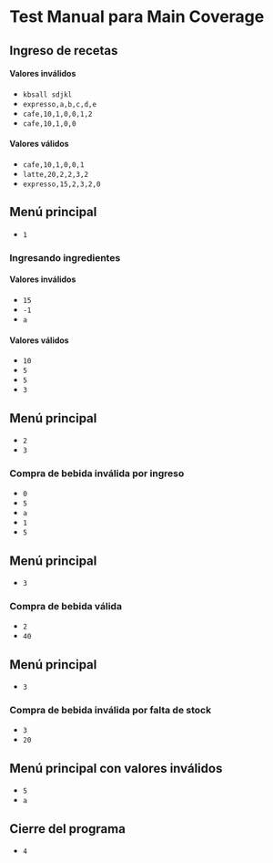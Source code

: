 # Test Manual para Main Coverage
## Ingreso de recetas
#### Valores inválidos
- `kbsall sdjkl`
- `expresso,a,b,c,d,e`
- `cafe,10,1,0,0,1,2`
- `cafe,10,1,0,0`
#### Valores válidos
- `cafe,10,1,0,0,1`
- `latte,20,2,2,3,2`
- `expresso,15,2,3,2,0`
## Menú principal
- `1`
### Ingresando ingredientes
#### Valores inválidos
- `15`
- `-1`
- `a`
#### Valores válidos
- `10`
- `5`
- `5`
- `3`
## Menú principal
- `2`
- `3`
### Compra de bebida inválida por ingreso
- `0`
- `5`
- `a`
- `1`
- `5`
## Menú principal
- `3`
### Compra de bebida válida
- `2`
- `40`
## Menú principal
- `3`
### Compra de bebida inválida por falta de stock
- `3`
- `20`
## Menú principal con valores inválidos
- `5`
- `a`
## Cierre del programa
- `4`
